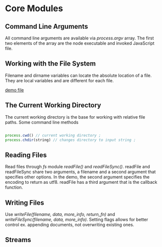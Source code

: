# Core Modules
## Command Line Arguments
All command line arguments are available via *process.argv* array.
The first two elements of the array are the node executable and invoked JavaScript file.
## Working with the File System
Filename and dirname variables can locate the absolute location of a file. They are local variables and are different for each file.

[demo file](argv-demo.js)
## The Current Working Directory
The current working directory is the base for working with relative file paths.
Some command line methods

```javascript

process.cwd() // current working directory ;
process.chdir(string) // changes directory to input string ;
```
## Reading Files
Read files through *fs* module *readFile()* and *readFileSync()*. readFile and readFileSync share two arguments, a filename and a second argument that specifies other options. In the demo, the second argument specifies the encoding to return as utf8. readFile has a third argument that is the callback function.

## Writing Files
Use *writeFile(filename, data, more_info, return_fn)* and *writeFileSync(filename, data, more_info)*. Setting flags allows for better control ex. appending documents, not overwriting existing ones.

## Streams

